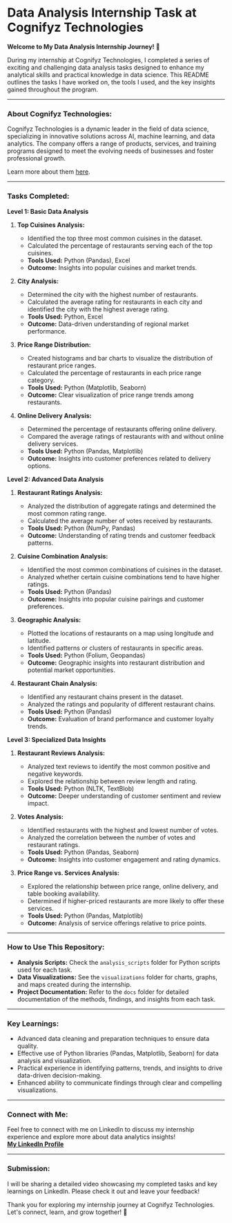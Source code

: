 # Data Analysis Internship Task at Cognifyz Technologies


**Welcome to My Data Analysis Internship Journey!** 🚀

During my internship at Cognifyz Technologies, I completed a series of exciting and challenging data analysis tasks designed to enhance my analytical skills and practical knowledge in data science. This README outlines the tasks I have worked on, the tools I used, and the key insights gained throughout the program.

---

### **About Cognifyz Technologies:**

Cognifyz Technologies is a dynamic leader in the field of data science, specializing in innovative solutions across AI, machine learning, and data analytics. The company offers a range of products, services, and training programs designed to meet the evolving needs of businesses and foster professional growth.

Learn more about them [here](http://www.cognifyz.com).

---

### **Tasks Completed:**

**Level 1: Basic Data Analysis**
1. **Top Cuisines Analysis:**
   - Identified the top three most common cuisines in the dataset.
   - Calculated the percentage of restaurants serving each of the top cuisines.
   - **Tools Used:** Python (Pandas), Excel
   - **Outcome:** Insights into popular cuisines and market trends.

2. **City Analysis:**
   - Determined the city with the highest number of restaurants.
   - Calculated the average rating for restaurants in each city and identified the city with the highest average rating.
   - **Tools Used:** Python, Excel
   - **Outcome:** Data-driven understanding of regional market performance.

3. **Price Range Distribution:**
   - Created histograms and bar charts to visualize the distribution of restaurant price ranges.
   - Calculated the percentage of restaurants in each price range category.
   - **Tools Used:** Python (Matplotlib, Seaborn)
   - **Outcome:** Clear visualization of price range trends among restaurants.

4. **Online Delivery Analysis:**
   - Determined the percentage of restaurants offering online delivery.
   - Compared the average ratings of restaurants with and without online delivery services.
   - **Tools Used:** Python (Pandas, Matplotlib)
   - **Outcome:** Insights into customer preferences related to delivery options.

**Level 2: Advanced Data Analysis**
1. **Restaurant Ratings Analysis:**
   - Analyzed the distribution of aggregate ratings and determined the most common rating range.
   - Calculated the average number of votes received by restaurants.
   - **Tools Used:** Python (NumPy, Pandas)
   - **Outcome:** Understanding of rating trends and customer feedback patterns.

2. **Cuisine Combination Analysis:**
   - Identified the most common combinations of cuisines in the dataset.
   - Analyzed whether certain cuisine combinations tend to have higher ratings.
   - **Tools Used:** Python (Pandas)
   - **Outcome:** Insights into popular cuisine pairings and customer preferences.

3. **Geographic Analysis:**
   - Plotted the locations of restaurants on a map using longitude and latitude.
   - Identified patterns or clusters of restaurants in specific areas.
   - **Tools Used:** Python (Folium, Geopandas)
   - **Outcome:** Geographic insights into restaurant distribution and potential market opportunities.

4. **Restaurant Chain Analysis:**
   - Identified any restaurant chains present in the dataset.
   - Analyzed the ratings and popularity of different restaurant chains.
   - **Tools Used:** Python (Pandas)
   - **Outcome:** Evaluation of brand performance and customer loyalty trends.

**Level 3: Specialized Data Insights**
1. **Restaurant Reviews Analysis:**
   - Analyzed text reviews to identify the most common positive and negative keywords.
   - Explored the relationship between review length and rating.
   - **Tools Used:** Python (NLTK, TextBlob)
   - **Outcome:** Deeper understanding of customer sentiment and review impact.

2. **Votes Analysis:**
   - Identified restaurants with the highest and lowest number of votes.
   - Analyzed the correlation between the number of votes and restaurant ratings.
   - **Tools Used:** Python (Pandas, Seaborn)
   - **Outcome:** Insights into customer engagement and rating dynamics.

3. **Price Range vs. Services Analysis:**
   - Explored the relationship between price range, online delivery, and table booking availability.
   - Determined if higher-priced restaurants are more likely to offer these services.
   - **Tools Used:** Python (Pandas, Matplotlib)
   - **Outcome:** Analysis of service offerings relative to price points.

---

### **How to Use This Repository:**

- **Analysis Scripts:** Check the `analysis_scripts` folder for Python scripts used for each task.
- **Data Visualizations:** See the `visualizations` folder for charts, graphs, and maps created during the internship.
- **Project Documentation:** Refer to the `docs` folder for detailed documentation of the methods, findings, and insights from each task.

---

### **Key Learnings:**

- Advanced data cleaning and preparation techniques to ensure data quality.
- Effective use of Python libraries (Pandas, Matplotlib, Seaborn) for data analysis and visualization.
- Practical experience in identifying patterns, trends, and insights to drive data-driven decision-making.
- Enhanced ability to communicate findings through clear and compelling visualizations.

---

### **Connect with Me:**

Feel free to connect with me on LinkedIn to discuss my internship experience and explore more about data analytics insights!  
**[My LinkedIn Profile](https://www.linkedin.com/in/yourprofilelink)**

---

### **Submission:**

I will be sharing a detailed video showcasing my completed tasks and key learnings on LinkedIn. Please check it out and leave your feedback!

Thank you for exploring my internship journey at Cognifyz Technologies. Let's connect, learn, and grow together! 🌱
